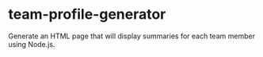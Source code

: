 # team-profile-generator
Generate an HTML page that will display summaries for each team member using Node.js.
